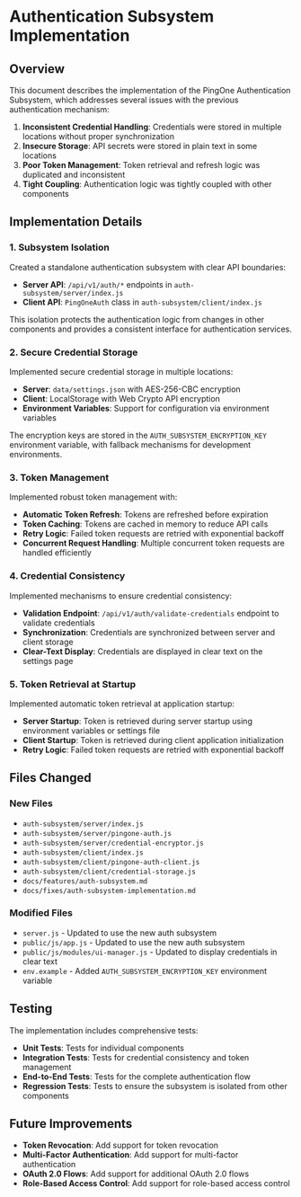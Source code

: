 # Authentication Subsystem Implementation

## Overview

This document describes the implementation of the PingOne Authentication Subsystem, which addresses several issues with the previous authentication mechanism:

1. **Inconsistent Credential Handling**: Credentials were stored in multiple locations without proper synchronization
2. **Insecure Storage**: API secrets were stored in plain text in some locations
3. **Poor Token Management**: Token retrieval and refresh logic was duplicated and inconsistent
4. **Tight Coupling**: Authentication logic was tightly coupled with other components

## Implementation Details

### 1. Subsystem Isolation

Created a standalone authentication subsystem with clear API boundaries:

- **Server API**: `/api/v1/auth/*` endpoints in `auth-subsystem/server/index.js`
- **Client API**: `PingOneAuth` class in `auth-subsystem/client/index.js`

This isolation protects the authentication logic from changes in other components and provides a consistent interface for authentication services.

### 2. Secure Credential Storage

Implemented secure credential storage in multiple locations:

- **Server**: `data/settings.json` with AES-256-CBC encryption
- **Client**: LocalStorage with Web Crypto API encryption
- **Environment Variables**: Support for configuration via environment variables

The encryption keys are stored in the `AUTH_SUBSYSTEM_ENCRYPTION_KEY` environment variable, with fallback mechanisms for development environments.

### 3. Token Management

Implemented robust token management with:

- **Automatic Token Refresh**: Tokens are refreshed before expiration
- **Token Caching**: Tokens are cached in memory to reduce API calls
- **Retry Logic**: Failed token requests are retried with exponential backoff
- **Concurrent Request Handling**: Multiple concurrent token requests are handled efficiently

### 4. Credential Consistency

Implemented mechanisms to ensure credential consistency:

- **Validation Endpoint**: `/api/v1/auth/validate-credentials` endpoint to validate credentials
- **Synchronization**: Credentials are synchronized between server and client storage
- **Clear-Text Display**: Credentials are displayed in clear text on the settings page

### 5. Token Retrieval at Startup

Implemented automatic token retrieval at application startup:

- **Server Startup**: Token is retrieved during server startup using environment variables or settings file
- **Client Startup**: Token is retrieved during client application initialization
- **Retry Logic**: Failed token requests are retried with exponential backoff

## Files Changed

### New Files

- `auth-subsystem/server/index.js`
- `auth-subsystem/server/pingone-auth.js`
- `auth-subsystem/server/credential-encryptor.js`
- `auth-subsystem/client/index.js`
- `auth-subsystem/client/pingone-auth-client.js`
- `auth-subsystem/client/credential-storage.js`
- `docs/features/auth-subsystem.md`
- `docs/fixes/auth-subsystem-implementation.md`

### Modified Files

- `server.js` - Updated to use the new auth subsystem
- `public/js/app.js` - Updated to use the new auth subsystem
- `public/js/modules/ui-manager.js` - Updated to display credentials in clear text
- `env.example` - Added `AUTH_SUBSYSTEM_ENCRYPTION_KEY` environment variable

## Testing

The implementation includes comprehensive tests:

- **Unit Tests**: Tests for individual components
- **Integration Tests**: Tests for credential consistency and token management
- **End-to-End Tests**: Tests for the complete authentication flow
- **Regression Tests**: Tests to ensure the subsystem is isolated from other components

## Future Improvements

- **Token Revocation**: Add support for token revocation
- **Multi-Factor Authentication**: Add support for multi-factor authentication
- **OAuth 2.0 Flows**: Add support for additional OAuth 2.0 flows
- **Role-Based Access Control**: Add support for role-based access control